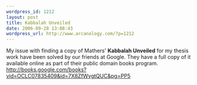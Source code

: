 ```yaml
--- 
wordpress_id: 1212
layout: post
title: Kabbalah Unveiled
date: 2006-09-28 13:08:43
wordpress_url: http://www.arcanology.com/?p=1212
---
```

My issue with finding a copy of Mathers' <strong>Kabbalah Unveiled</strong> for my thesis work have been solved by our friends at Google. They have a full copy of it available online as part of their public domain books program. <a href="http://books.google.com/books?vid=OCLC07835409&id=7X8ZfWvgtQUC&pg=PP5">http://books.google.com/books?vid=OCLC07835409&id=7X8ZfWvgtQUC&pg=PP5</a>